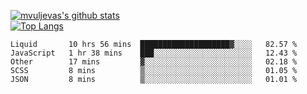 [![mvuljevas's github stats](https://github-readme-stats.vercel.app/api?username=mvuljevas&show_icons=true&theme=dracula)](https://www.mvuljevas.com)
<br>
[![Top Langs](https://github-readme-stats.vercel.app/api/top-langs/?username=mvuljevas&theme=dracula)](https://www.mvuljevas.com)

<!--START_SECTION:waka-->
```text
Liquid       10 hrs 56 mins  ████████████████████▓░░░░   82.57 % 
JavaScript   1 hr 38 mins    ███░░░░░░░░░░░░░░░░░░░░░░   12.43 % 
Other        17 mins         ▓░░░░░░░░░░░░░░░░░░░░░░░░   02.18 % 
SCSS         8 mins          ▒░░░░░░░░░░░░░░░░░░░░░░░░   01.05 % 
JSON         8 mins          ▒░░░░░░░░░░░░░░░░░░░░░░░░   01.01 % 
```
<!--END_SECTION:waka-->
